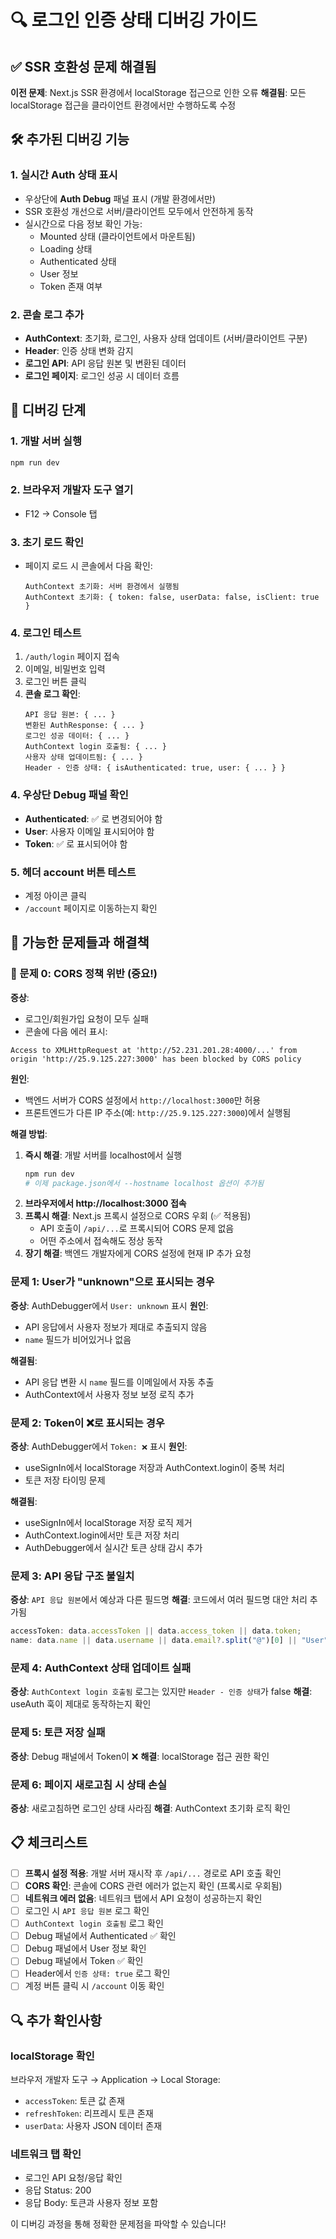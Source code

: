 # 🔍 로그인 인증 상태 디버깅 가이드

## ✅ SSR 호환성 문제 해결됨

**이전 문제**: Next.js SSR 환경에서 localStorage 접근으로 인한 오류
**해결됨**: 모든 localStorage 접근을 클라이언트 환경에서만 수행하도록 수정

## 🛠️ 추가된 디버깅 기능

### 1. 실시간 Auth 상태 표시

- 우상단에 **Auth Debug** 패널 표시 (개발 환경에서만)
- SSR 호환성 개선으로 서버/클라이언트 모두에서 안전하게 동작
- 실시간으로 다음 정보 확인 가능:
  - Mounted 상태 (클라이언트에서 마운트됨)
  - Loading 상태
  - Authenticated 상태
  - User 정보
  - Token 존재 여부

### 2. 콘솔 로그 추가

- **AuthContext**: 초기화, 로그인, 사용자 상태 업데이트 (서버/클라이언트 구분)
- **Header**: 인증 상태 변화 감지
- **로그인 API**: API 응답 원본 및 변환된 데이터
- **로그인 페이지**: 로그인 성공 시 데이터 흐름

## 🧪 디버깅 단계

### 1. 개발 서버 실행

```bash
npm run dev
```

### 2. 브라우저 개발자 도구 열기

- F12 → Console 탭

### 3. 초기 로드 확인

- 페이지 로드 시 콘솔에서 다음 확인:
  ```
  AuthContext 초기화: 서버 환경에서 실행됨
  AuthContext 초기화: { token: false, userData: false, isClient: true }
  ```

### 4. 로그인 테스트

1. `/auth/login` 페이지 접속
2. 이메일, 비밀번호 입력
3. 로그인 버튼 클릭
4. **콘솔 로그 확인**:
   ```
   API 응답 원본: { ... }
   변환된 AuthResponse: { ... }
   로그인 성공 데이터: { ... }
   AuthContext login 호출됨: { ... }
   사용자 상태 업데이트됨: { ... }
   Header - 인증 상태: { isAuthenticated: true, user: { ... } }
   ```

### 4. 우상단 Debug 패널 확인

- **Authenticated**: ✅ 로 변경되어야 함
- **User**: 사용자 이메일 표시되어야 함
- **Token**: ✅ 로 표시되어야 함

### 5. 헤더 account 버튼 테스트

- 계정 아이콘 클릭
- `/account` 페이지로 이동하는지 확인

## 🔧 가능한 문제들과 해결책

### 🚨 문제 0: CORS 정책 위반 (중요!)

**증상**:

- 로그인/회원가입 요청이 모두 실패
- 콘솔에 다음 에러 표시:

```
Access to XMLHttpRequest at 'http://52.231.201.28:4000/...' from origin 'http://25.9.125.227:3000' has been blocked by CORS policy
```

**원인**:

- 백엔드 서버가 CORS 설정에서 `http://localhost:3000`만 허용
- 프론트엔드가 다른 IP 주소(예: `http://25.9.125.227:3000`)에서 실행됨

**해결 방법**:

1. **즉시 해결**: 개발 서버를 localhost에서 실행
   ```bash
   npm run dev
   # 이제 package.json에서 --hostname localhost 옵션이 추가됨
   ```
2. **브라우저에서 http://localhost:3000 접속**
3. **프록시 해결**: Next.js 프록시 설정으로 CORS 우회 (✅ 적용됨)
   - API 호출이 `/api/...`로 프록시되어 CORS 문제 없음
   - 어떤 주소에서 접속해도 정상 동작
4. **장기 해결**: 백엔드 개발자에게 CORS 설정에 현재 IP 추가 요청

### 문제 1: User가 "unknown"으로 표시되는 경우

**증상**: AuthDebugger에서 `User: unknown` 표시
**원인**:

- API 응답에서 사용자 정보가 제대로 추출되지 않음
- `name` 필드가 비어있거나 없음

**해결됨**:

- API 응답 변환 시 `name` 필드를 이메일에서 자동 추출
- AuthContext에서 사용자 정보 보정 로직 추가

### 문제 2: Token이 ❌로 표시되는 경우

**증상**: AuthDebugger에서 `Token: ❌` 표시
**원인**:

- useSignIn에서 localStorage 저장과 AuthContext.login이 중복 처리
- 토큰 저장 타이밍 문제

**해결됨**:

- useSignIn에서 localStorage 저장 로직 제거
- AuthContext.login에서만 토큰 저장 처리
- AuthDebugger에서 실시간 토큰 상태 감시 추가

### 문제 3: API 응답 구조 불일치

**증상**: `API 응답 원본`에서 예상과 다른 필드명
**해결**: 코드에서 여러 필드명 대안 처리 추가됨

```typescript
accessToken: data.accessToken || data.access_token || data.token;
name: data.name || data.username || data.email?.split("@")[0] || "User";
```

### 문제 4: AuthContext 상태 업데이트 실패

**증상**: `AuthContext login 호출됨` 로그는 있지만 `Header - 인증 상태`가 false
**해결**: useAuth 훅이 제대로 동작하는지 확인

### 문제 5: 토큰 저장 실패

**증상**: Debug 패널에서 Token이 ❌
**해결**: localStorage 접근 권한 확인

### 문제 6: 페이지 새로고침 시 상태 손실

**증상**: 새로고침하면 로그인 상태 사라짐
**해결**: AuthContext 초기화 로직 확인

## 📋 체크리스트

- [ ] **프록시 설정 적용**: 개발 서버 재시작 후 `/api/...` 경로로 API 호출 확인
- [ ] **CORS 확인**: 콘솔에 CORS 관련 에러가 없는지 확인 (프록시로 우회됨)
- [ ] **네트워크 에러 없음**: 네트워크 탭에서 API 요청이 성공하는지 확인
- [ ] 로그인 시 `API 응답 원본` 로그 확인
- [ ] `AuthContext login 호출됨` 로그 확인
- [ ] Debug 패널에서 Authenticated ✅ 확인
- [ ] Debug 패널에서 User 정보 확인
- [ ] Debug 패널에서 Token ✅ 확인
- [ ] Header에서 `인증 상태: true` 로그 확인
- [ ] 계정 버튼 클릭 시 `/account` 이동 확인

## 🔍 추가 확인사항

### localStorage 확인

브라우저 개발자 도구 → Application → Local Storage:

- `accessToken`: 토큰 값 존재
- `refreshToken`: 리프레시 토큰 존재
- `userData`: 사용자 JSON 데이터 존재

### 네트워크 탭 확인

- 로그인 API 요청/응답 확인
- 응답 Status: 200
- 응답 Body: 토큰과 사용자 정보 포함

이 디버깅 과정을 통해 정확한 문제점을 파악할 수 있습니다!

